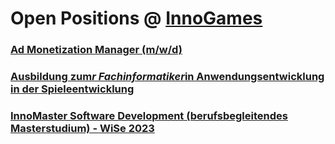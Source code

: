 # Open Positions @ [InnoGames](https://www.innogames.com/career/detail/job?s=github_jobs_repo)

### [Ad Monetization Manager \(m/w/d\)](ad-monetization-manager-m-w-d.md)
### [Ausbildung zum*r Fachinformatiker*in Anwendungsentwicklung in der Spieleentwicklung](ausbildung-zum-r-fachinformatiker-in-anwendungsentwicklung-in-der-spieleentwicklung.md)
### [InnoMaster Software Development \(berufsbegleitendes Masterstudium\) - WiSe 2023](innomaster-software-development-berufsbegleitendes-masterstudium-wise-2023.md)
